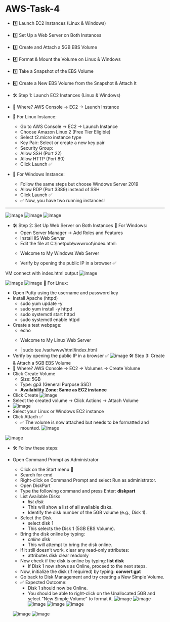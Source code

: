 # AWS-Task-4
- 1️⃣ Launch EC2 Instances (Linux & Windows)
- 2️⃣ Set Up a Web Server on Both Instances
- 3️⃣ Create and Attach a 5GB EBS Volume
- 4️⃣ Format & Mount the Volume on Linux & Windows
- 5️⃣ Take a Snapshot of the EBS Volume
- 6️⃣ Create a New EBS Volume from the Snapshot & Attach It

- 🛠 Step 1: Launch EC2 Instances (Linux & Windows)
- 📍 Where? AWS Console → EC2 → Launch Instance

- 🔹 For Linux Instance:
   - Go to AWS Console → EC2 → Launch Instance
   - Choose Amazon Linux 2 (Free Tier Eligible)
   - Select t2.micro instance type
   - Key Pair: Select or create a new key pair
   - Security Group:
   - Allow SSH (Port 22)
   - Allow HTTP (Port 80)
   - Click Launch ✅
- 🔹 For Windows Instance:
  - Follow the same steps but choose Windows Server 2019
  - Allow RDP (Port 3389) instead of SSH
  - Click Launch ✅
  - ✅ Now, you have two running instances!
****
![image](https://github.com/user-attachments/assets/6213c435-e0b1-4afd-bdb9-d2a63716c97a)
![image](https://github.com/user-attachments/assets/c3324453-5990-492d-a615-d13b9ecd1a8c)
![image](https://github.com/user-attachments/assets/dc4a9e50-ffe3-4d28-8c0f-91f91b289c39)

- 🛠 Step 2: Set Up Web Server on Both Instances
 🔹 For Windows:
   - Open Server Manager → Add Roles and Features
   - Install IIS Web Server
   - Edit the file at C:\inetpub\wwwroot\index.html:
   - <p>Welcome to My Windows Web Server</p>
   - Verify by opening the public IP in a browser ✅

VM connect with index.html output
![image](https://github.com/user-attachments/assets/d0c7b289-1b11-4633-99b0-c9cdad5efd9b)


![image](https://github.com/user-attachments/assets/0db2b50a-dcd5-481c-aa4d-b63f9b4cd9b7)
![image](https://github.com/user-attachments/assets/a1c18f1a-6a88-4926-85bd-f7e0f7c4a423)
 🔹 For Linux:
   - Open Putty using the username and password key
   - Install Apache (httpd)
       - sudo yum update -y
       - sudo yum install -y httpd
       - sudo systemctl start httpd
       - sudo systemctl enable httpd
   - Create a test webpage:
       - echo
       - <p>Welcome to My Linux Web Server</p>
       - | sudo tee /var/www/html/index.html
   - Verify by opening the public IP in a browser ✅
![image](https://github.com/user-attachments/assets/1eb5e079-6fd0-48a3-aa95-4b0b18c8886f)
🛠 Step 3: Create & Attach a 5GB EBS Volume
- 📍 Where? AWS Console → EC2 → Volumes → Create Volume
 - Click Create Volume
   - Size: 5GB
   - Type: gp3 (General Purpose SSD)
   - <b>Availability Zone: Same as EC2 instance</b>
 - Click Create
  ![image](https://github.com/user-attachments/assets/36657366-bff0-4111-bed0-7db9f2b5a74b)
 - Select the created volume → Click Actions → Attach Volume
 - ![image](https://github.com/user-attachments/assets/334e188a-7b81-4b1e-908e-6789b994ffa7)
 - Select your Linux or Windows EC2 instance
 - Click Attach ✅
   - ✅ The volume is now attached but needs to be formatted and mounted.
   ![image](https://github.com/user-attachments/assets/78c6081d-b908-4bcd-bcbd-16c79891c978)

![image](https://github.com/user-attachments/assets/e8d3d9bf-db78-498a-9840-d87e5cc8cbad)

- 🛠 Follow these steps:
- Open Command Prompt as Administrator

   - Click on the Start menu 🔎
   - Search for cmd
   - Right-click on Command Prompt and select Run as administrator.
   - Open DiskPart
   - Type the following command and press Enter: <b>diskpart</b>
   - List Available Disks
      - <i>list disk</i>
      - This will show a list of all available disks.
      - Identify the disk number of the 5GB volume (e.g., Disk 1).
   - Select the Disk
      - select disk 1
      - This selects the Disk 1 (5GB EBS Volume).
   - Bring the disk online by typing:
      - <i>online disk</i>
      - This will attempt to bring the disk online.
   - If it still doesn’t work, clear any read-only attributes:
      - attributes disk clear readonly
   - Now check if the disk is online by typing: <b>list disk</b>
      - If Disk 1 now shows as Online, proceed to the next steps.
   - Now, initialize the disk (if required) by typing: <b>convert gpt</b>
   - Go back to Disk Management and try creating a New Simple Volume.
   - ✅ Expected Outcome:
      - Disk 1 should now be Online.
      - You should be able to right-click on the Unallocated 5GB and select "New Simple Volume" to format it.
   ![image](https://github.com/user-attachments/assets/6f17adb5-cf8a-4d75-8183-7b4b3b1d45e2)
   ![image](https://github.com/user-attachments/assets/68e2f12f-0c67-43fd-bc3a-3a5bb583f2b5)
   ![image](https://github.com/user-attachments/assets/05fb8159-5b20-46b9-9393-dfa381b023be)
   ![image](https://github.com/user-attachments/assets/e1cd7c6f-fe93-4905-b8f3-4a8a3132a630)
   ![image](https://github.com/user-attachments/assets/8c33422a-3cbc-4dde-9972-0d4b3ab6397c)
   
   ![image](https://github.com/user-attachments/assets/f15a373a-e2ed-43be-bee4-cf1083a00306)
   ![image](https://github.com/user-attachments/assets/bb876aa6-c277-4a52-8b98-de6bebd4fd26)










